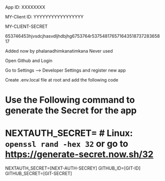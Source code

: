 App ID: XXXXXXXX

MY-Client ID: YYYYYYYYYYYYYYYYY

MY-CLIENT-SECRET

653746453hjvsdcjhasvdljhdbjhg6753764r53754817657164351873728365817


Added now by phalanadhimkanatimkana
Never used
 

Open Github and Login

Go to Settings --> Developer Settings and register new app


Create .env.local file at root and add the following code
# Use the Following command to generate the Secret for the app
# NEXTAUTH_SECRET= # Linux: `openssl rand -hex 32` or go to https://generate-secret.now.sh/32
NEXTAUTH_SECRET=[NEXT-AUTH-SECREY]
GITHUB_ID=[GIT-ID]
GITHUB_SECRET=[GIT-SECRET]
